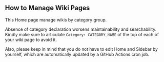 ## How to Manage Wiki Pages

This Home page manage wikis by category group.

Absence of category declaration worsens maintainability and searchability.  
Kindly make sure to articulate `Category: CATEGORY_NAME` of the top of each of your wiki page to avoid it.

Also, please keep in mind that you do not have to edit Home and Sidebar by yourself, which are automatically updated by a GitHub Actions cron job.
